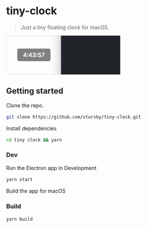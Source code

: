 # tiny-clock

> Just a tiny floating clock for macOS.

![demo](tiny-clock.gif)

## Getting started

Clone the repo.

```bash
git clone https://github.com/stursby/tiny-clock.git
```

Install dependencies

```bash
cd tiny clock && yarn
```

### Dev

Run the Electron app in Development

```bash
yarn start
```

Build the app for macOS

### Build

```bash
yarn build
```
